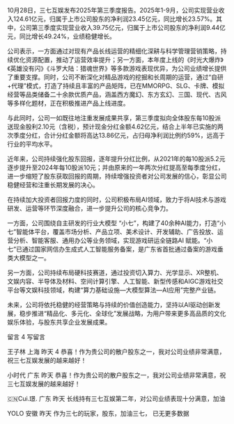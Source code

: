 10月28日，三七互娱发布2025年第三季度报告。2025年1-9月，公司实现营业收入124.61亿元，归属于上市公司股东的净利润23.45亿元，同比增长23.57%。其中，公司第三季度实现营业收入39.75亿元，归属于上市公司股东的净利润9.44亿元，同比增长49.24%，业绩稳健增长。

公司表示，一方面通过对现有产品长线运营的精细化深耕与科学管理营销策略，持续优化资源配置，推动了运营效率提升；另一方面，本年度上线的《时光大爆炸》《英雄没有闪》《斗罗大陆：猎魂世界》等多款游戏表现优异，为公司业绩增长提供了重要支撑。同时，公司不断深化对精品游戏的挖掘和长周期的运营，通过“自研+代理”模式，打造了持续且丰富的产品矩阵，已在MMORPG、SLG、卡牌、模拟经营等品类储备二十余款优质产品，涵盖西方魔幻、东方玄幻、三国、现代、古风等多样化题材，正在积极推进产品上线进度。

与此同时，公司一如既往地注重发展成果共享，第三季度拟向全体股东每10股派送现金股利2.10元（含税），预计现金分红金额4.62亿元，结合上半年已实施的两次季度分红，合计分红金额将高达13.86亿元，占归母净利润比例约59%，远高于行业的平均水平。

近年来，公司持续强化股东回报，逐年提升分红比例，从2021年的每10股派5.2元逐步提升至2024年每10股派10元；并由原来的一年两次分红提高至每季度分红，进一步缩短了股东获取回报的周期，持续增强投资者对公司发展的信心，彰显公司稳健经营和注重长期发展的决心。

在持续加大投资者回报力度的同时，公司积极布局AI领域，致力于将AI技术与游戏研发、运营等环节深度融合，进一步提升公司的核心竞争力。

一方面，公司围绕自主研发的行业大模型 “小七”，构建了40余种AI能力，打造“小七”智能体平台，覆盖市场分析、产品立项、美术设计、开发辅助、广告投放、运营分析、智能客服、通用办公等业务领域，实现游戏研运全链路AI 赋能。“小七”已通过国家网信办生成式人工智能服务备案，是广东省首批通过备案的游戏垂类大模型之一。

另一方面，公司持续布局硬科技赛道，通过投资切入算力、光学显示、XR整机、文娱内容、半导体及材料、空间计算引擎、人工智能、新型传感和AIGC游戏社交平台等文娱科技领域，构建“算力基础设施—大模型算法—AI应用”完整产业链。

未来，公司将依托稳健的经营策略与持续的价值创造能力，坚持以AI驱动创新发展，稳步推进“精品化、多元化、全球化”发展战略，为用户带来更多高品质的文化娱乐体验，与股东共享企业发展成果。




留言 4
写留言

王子林
上海
昨天
4
恭喜！作为贵公司的散户股东之一，我对公司业绩非常满意，祝三七互娱发展的越来越好！

小时代
广东
昨天
恭喜！作为贵公司的散户股东之一，我对公司业绩非常满意，祝三七互娱发展的越来越好！

🇨🇳Cui.璟.
广东
昨天
长线持有三七互娱第二年，对公司业绩表现十分满意，加油

YOLO
安徽
昨天
作为三七的玩家，股东，加油三七，
已无更多数据